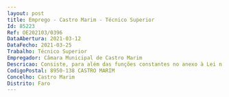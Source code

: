 ```yaml
--- 
layout: post
title: Emprego - Castro Marim - Técnico Superior
Id: 85223
Ref: OE202103/0396
DataAbertura: 2021-03-12
DataFecho: 2021-03-25
Trabalho: Técnico Superior
Empregador: Câmara Municipal de Castro Marim
Descricao: Consiste, para além das funções constantes no anexo à Lei n.º 35 2014, de 20 de junho, referido no n.º 2 do artigo 88º da mesma lei, às quais corresponde o grau 3 de complexidade funcional na categoria de técnico superior em  Executar, a partir de orientações e instruções precisas e no âmbito de atividade dos serviços, trabalhos de apoio ao pessoal dirigente, nomeadamente nas áreas de conceção  Colaborar na realização de estudos e pareceres de caráter técnico  Receber, atender e encaminhar o público utente dos serviços, prestando esclarecimentos necessários, de acordo com as orientações técnicas fornecidas  Assegurar a preparação de candidaturas para a obtenção de financiamentos nacionais e comunitários  Colaborar com as diversas unidades orgânicas com vista ao estudo do enquadramento de eventuais projetos  Funções consultivas, de estudo, planeamento, programação, avaliação e aplicação de métodos e processos de natureza técnica e ou científica, que fundamentam e preparam a decisão  Representar o órgão ou serviço em assuntos da sua especialidade, tomando opções de índole técnica, enquadradas por diretivas ou orientações superiores  Tarefas relacionadas com a contabilidade orçamental, patrimonial e contabilidade de custos, respeitando as normas legais e os princípios contabilísticos  Apoio à elaboração dos documentos previsionais, documentos e de prestação de contas  Envio de informação financeira às diversas entidades oficiais  Acompanhamento de medidas de apoios financeiros aos municípios  Estudos relacionados com o inventário e cadastro dos bens móveis e imóveis do Município, tendo em vista a elaboração de estudos de viabilidade económico financeiro.
CodigoPostal: 8950-138 CASTRO MARIM
Concelho: Castro Marim
Distrito: Faro
--- 
```

